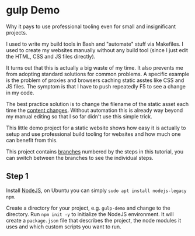 # gulp Demo
Why it pays to use professional tooling even for small and insignificant projects.

I used to write my build tools in Bash and "automate" stuff via Makefiles. I used to create my websites manually without any build tool (since I just edit the HTML, CSS and JS files directly).

It turns out that this is actually a big waste of my time. It also prevents me from adopting standard solutions for common problems. A specific example is the problem of proxies and browsers caching static asstes like CSS and JS files. The symptom is that I have to push repeatedly F5 to see a change in my code.

The best practice solution is to change the filename of the static asset each time the [content changes](https://www.alainschlesser.com/bust-cache-content-hash/). Without automation this is already way beyond my manual editing so that I so far didn't use this simple trick.

This little demo project for a static website shows how easy it is actually to setup and use professional build tooling for websites and how much one can benefit from this.

This project contains [branches](https://git-scm.com/book/id/v2/Git-Branching-Branches-in-a-Nutshell) numbered by the steps in this tutorial, you can switch between the branches to see the individual steps.

## Step 1

Install [NodeJS](https://nodejs.org/), on Ubuntu you can simply `sudo apt install nodejs-legacy npm`.

Create a directory for your project, e.g. `gulp-demo` and change to the directory. Run `npm init -y` to initialize the NodeJS environment. It will create a `package.json` file that describes the project, the node modules it uses and which custom scripts you want to run.